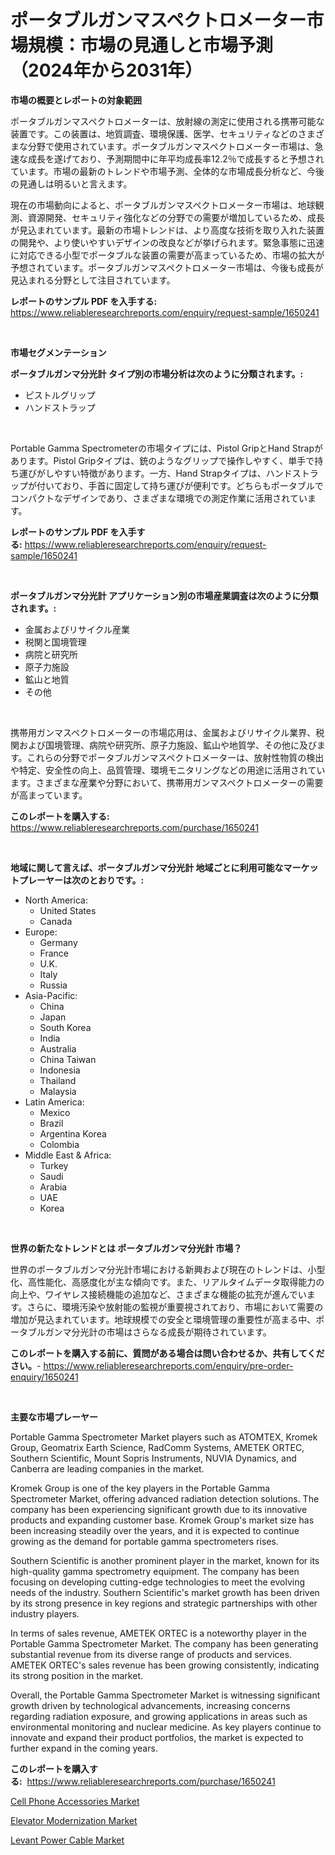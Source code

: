 <p><h1>ポータブルガンマスペクトロメーター市場規模：市場の見通しと市場予測（2024年から2031年）</h1></p><p><strong>市場の概要とレポートの対象範囲</strong></p>
<p><p>ポータブルガンマスペクトロメーターは、放射線の測定に使用される携帯可能な装置です。この装置は、地質調査、環境保護、医学、セキュリティなどのさまざまな分野で使用されています。ポータブルガンマスペクトロメーター市場は、急速な成長を遂げており、予測期間中に年平均成長率12.2％で成長すると予想されています。市場の最新のトレンドや市場予測、全体的な市場成長分析など、今後の見通しは明るいと言えます。</p><p>現在の市場動向によると、ポータブルガンマスペクトロメーター市場は、地球観測、資源開発、セキュリティ強化などの分野での需要が増加しているため、成長が見込まれています。最新の市場トレンドは、より高度な技術を取り入れた装置の開発や、より使いやすいデザインの改良などが挙げられます。緊急事態に迅速に対応できる小型でポータブルな装置の需要が高まっているため、市場の拡大が予想されています。ポータブルガンマスペクトロメーター市場は、今後も成長が見込まれる分野として注目されています。</p></p>
<p><strong>レポートのサンプル PDF を入手する:</strong> <a href="https://www.reliableresearchreports.com/enquiry/request-sample/1650241">https://www.reliableresearchreports.com/enquiry/request-sample/1650241</a></p>
<p>&nbsp;</p>
<p><strong>市場セグメンテーション</strong></p>
<p><strong>ポータブルガンマ分光計 タイプ別の市場分析は次のように分類されます。:</strong></p>
<p><ul><li>ピストルグリップ</li><li>ハンドストラップ</li></ul></p>
<p>&nbsp;</p>
<p><p>Portable Gamma Spectrometerの市場タイプには、Pistol GripとHand Strapがあります。Pistol Gripタイプは、銃のようなグリップで操作しやすく、単手で持ち運びがしやすい特徴があります。一方、Hand Strapタイプは、ハンドストラップが付いており、手首に固定して持ち運びが便利です。どちらもポータブルでコンパクトなデザインであり、さまざまな環境での測定作業に活用されています。</p></p>
<p><strong>レポートのサンプル PDF を入手する:</strong>&nbsp;<a href="https://www.reliableresearchreports.com/enquiry/request-sample/1650241">https://www.reliableresearchreports.com/enquiry/request-sample/1650241</a></p>
<p>&nbsp;</p>
<p><strong> ポータブルガンマ分光計 アプリケーション別の市場産業調査は次のように分類されます。:</strong></p>
<p><ul><li>金属およびリサイクル産業</li><li>税関と国境管理</li><li>病院と研究所</li><li>原子力施設</li><li>鉱山と地質</li><li>その他</li></ul></p>
<p>&nbsp;</p>
<p><p>携帯用ガンマスペクトロメーターの市場応用は、金属およびリサイクル業界、税関および国境管理、病院や研究所、原子力施設、鉱山や地質学、その他に及びます。これらの分野でポータブルガンマスペクトロメーターは、放射性物質の検出や特定、安全性の向上、品質管理、環境モニタリングなどの用途に活用されています。さまざまな産業や分野において、携帯用ガンマスペクトロメーターの需要が高まっています。</p></p>
<p><strong>このレポートを購入する:</strong>&nbsp; <a href="https://www.reliableresearchreports.com/purchase/1650241">https://www.reliableresearchreports.com/purchase/1650241</a></p>
<p>&nbsp;</p>
<p><strong>地域に関して言えば、ポータブルガンマ分光計 地域ごとに利用可能なマーケットプレーヤーは次のとおりです。:</strong></p>
<p><ul>
    <li>
        North America:
        <ul>
            <li>United States</li>
            <li>Canada</li>
        </ul>
    </li>
    <li>
        Europe:
        <ul>
            <li>Germany</li>
            <li>France</li>
            <li>U.K.</li>
            <li>Italy</li>
            <li>Russia</li>
        </ul>
    </li>
    <li>
        Asia-Pacific:
        <ul>
            <li>China</li>
            <li>Japan</li>
            <li>South Korea</li>
            <li>India</li>
            <li>Australia</li>
            <li>China Taiwan</li>
            <li>Indonesia</li>
            <li>Thailand</li>
            <li>Malaysia</li>
        </ul>
    </li>
    <li>
        Latin America:
        <ul>
            <li>Mexico</li>
            <li>Brazil</li>
            <li>Argentina Korea</li>
            <li>Colombia</li>
        </ul>
    </li>
    <li>
        Middle East & Africa:
        <ul>
            <li>Turkey</li>
            <li>Saudi</li>
            <li>Arabia</li>
            <li>UAE</li>
            <li>Korea</li>
        </ul>
    </li>
    </ul></p>
<p>&nbsp;</p>
<p><strong>世界の新たなトレンドとは ポータブルガンマ分光計 市場？</strong></p>
<p><p>世界のポータブルガンマ分光計市場における新興および現在のトレンドは、小型化、高性能化、高感度化が主な傾向です。また、リアルタイムデータ取得能力の向上や、ワイヤレス接続機能の追加など、さまざまな機能の拡充が進んでいます。さらに、環境汚染や放射能の監視が重要視されており、市場において需要の増加が見込まれています。地球規模での安全と環境管理の重要性が高まる中、ポータブルガンマ分光計の市場はさらなる成長が期待されています。</p></p>
<p><strong>このレポートを購入する前に、質問がある場合は問い合わせるか、共有してください。</strong>- <a href="https://www.reliableresearchreports.com/enquiry/pre-order-enquiry/1650241">https://www.reliableresearchreports.com/enquiry/pre-order-enquiry/1650241</a></p>
<p>&nbsp;</p>
<p><strong>主要な市場プレーヤー</strong></p>
<p><p>Portable Gamma Spectrometer Market players such as ATOMTEX, Kromek Group, Geomatrix Earth Science, RadComm Systems, AMETEK ORTEC, Southern Scientific, Mount Sopris Instruments, NUVIA Dynamics, and Canberra are leading companies in the market.</p><p>Kromek Group is one of the key players in the Portable Gamma Spectrometer Market, offering advanced radiation detection solutions. The company has been experiencing significant growth due to its innovative products and expanding customer base. Kromek Group's market size has been increasing steadily over the years, and it is expected to continue growing as the demand for portable gamma spectrometers rises.</p><p>Southern Scientific is another prominent player in the market, known for its high-quality gamma spectrometry equipment. The company has been focusing on developing cutting-edge technologies to meet the evolving needs of the industry. Southern Scientific's market growth has been driven by its strong presence in key regions and strategic partnerships with other industry players.</p><p>In terms of sales revenue, AMETEK ORTEC is a noteworthy player in the Portable Gamma Spectrometer Market. The company has been generating substantial revenue from its diverse range of products and services. AMETEK ORTEC's sales revenue has been growing consistently, indicating its strong position in the market.</p><p>Overall, the Portable Gamma Spectrometer Market is witnessing significant growth driven by technological advancements, increasing concerns regarding radiation exposure, and growing applications in areas such as environmental monitoring and nuclear medicine. As key players continue to innovate and expand their product portfolios, the market is expected to further expand in the coming years.</p></p>
<p><strong>このレポートを購入する:</strong>&nbsp;&nbsp;<a href="https://www.reliableresearchreports.com/purchase/1650241">https://www.reliableresearchreports.com/purchase/1650241</a></p>
<p><p><a href="https://github.com/redneck06/Market-Research-Report-List-2/blob/main/cell-phone-accessories-market.md">Cell Phone Accessories Market</a></p><p><a href="https://github.com/nicoletavirag/Market-Research-Report-List-2/blob/main/elevator-modernization-market.md">Elevator Modernization Market</a></p><p><a href="https://github.com/peachesmcdowel1/Market-Research-Report-List-2/blob/main/levant-power-cable-market.md">Levant Power Cable Market</a></p></p>